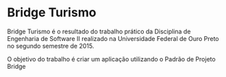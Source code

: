 # Bridge Turismo
Bridge Turismo é o resultado do trabalho prático da Disciplina de Engenharia de Software II realizado na Universidade Federal de Ouro Preto no segundo semestre de 2015.

O objetivo do trabalho é criar um aplicação utilizando o Padrão de Projeto Bridge
